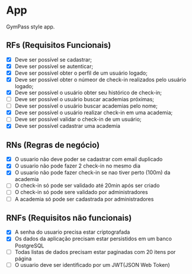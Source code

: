 # App

GymPass style app.

## RFs (Requisitos Funcionais)

- [x] Deve ser possível se cadastrar;
- [x] Deve ser possível se autenticar;
- [X] Deve ser possível obter o perfil de um usuário logado;
- [x] Deve ser possível obter o númeor de check-in realizados pelo usuário logado;
- [x] Deve ser possível o usuário obter seu histórico de check-in;
- [ ] Deve ser possível o usuário buscar academias próximas;
- [ ] Deve ser possível o usuário buscar academias pelo nome;
- [x] Deve ser possível o usuário realizar check-in em uma academia;
- [ ] Deve ser possível validar o check-in de um usuário;
- [x] Deve ser possível cadastrar uma academia

## RNs (Regras de negócio)

- [x] O usuario não deve poder se cadastrar com email duplicado
- [x] O usuario não pode fazer 2 check-in no mesmo dia
- [x] O usuario não pode fazer check-in se nao tiver perto (100m) da academia
- [ ] O check-in só pode ser validado até 20min após ser criado
- [ ] O check-in só pode sere validado por administradores
- [ ] A academia só pode ser cadastrada por administradores

## RNFs (Requisitos não funcionais)

- [x] A senha do usuario precisa estar criptografada
- [x] Os dados da aplicação precisam estar persistidos em um banco PostgreSQL
- [ ] Todas listas de dados precisam estar paginadas com 20 itens por página
- [ ] O usuario deve ser identificado por um JWT(JSON Web Token)

